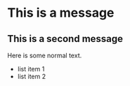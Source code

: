 # This is a message

## This is a second message

Here is some normal text.

* list item 1
* list item 2
